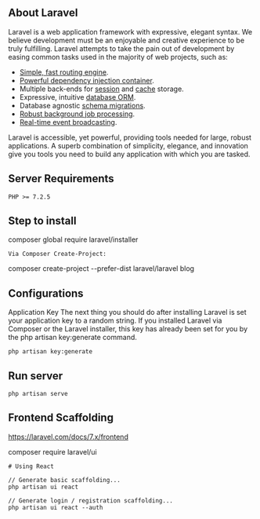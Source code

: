 
## About Laravel

Laravel is a web application framework with expressive, elegant syntax. We believe development must be an enjoyable and creative experience to be truly fulfilling. Laravel attempts to take the pain out of development by easing common tasks used in the majority of web projects, such as:

- [Simple, fast routing engine](https://laravel.com/docs/routing).
- [Powerful dependency injection container](https://laravel.com/docs/container).
- Multiple back-ends for [session](https://laravel.com/docs/session) and [cache](https://laravel.com/docs/cache) storage.
- Expressive, intuitive [database ORM](https://laravel.com/docs/eloquent).
- Database agnostic [schema migrations](https://laravel.com/docs/migrations).
- [Robust background job processing](https://laravel.com/docs/queues).
- [Real-time event broadcasting](https://laravel.com/docs/broadcasting).

Laravel is accessible, yet powerful, providing tools needed for large, robust applications. A superb combination of simplicity, elegance, and innovation give you tools you need to build any application with which you are tasked.

## Server Requirements

 `PHP >= 7.2.5`

## Step to install

composer global require laravel/installer

`Via Composer Create-Project:`
 
 composer create-project --prefer-dist laravel/laravel blog

## Configurations
Application Key
The next thing you should do after installing Laravel is set your application key to a random string. If you installed Laravel via Composer or the Laravel installer, this key has already been set for you by the php artisan key:generate command.

`php artisan key:generate`

## Run server
`php artisan serve`

## Frontend Scaffolding

https://laravel.com/docs/7.x/frontend

composer require laravel/ui

    # Using React
    
    // Generate basic scaffolding...  
    php artisan ui react

    // Generate login / registration scaffolding...
    php artisan ui react --auth